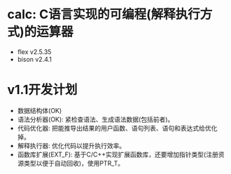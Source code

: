 # calc: C语言实现的可编程(解释执行方式)的运算器
  * flex v2.5.35
  * bison v2.4.1

# v1.1开发计划
  * 数据结构体(OK)
  * 语法分析器(OK): 紧检查语法、生成语法数据(包括前者)。
  * 代码优化器: 把能推导出结果的用户函数、语句列表、语句和表达式给优化掉。
  * 解释执行器: 优化代码以提升执行效率。
  * 函数库扩展(EXT\_F): 基于C/C++实现扩展函数库，还要增加指针类型(注册资源类型以便于自动回收)，使用PTR_T。

